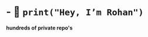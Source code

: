 # - 👋 `print("Hey, I’m Rohan")`



<b>hundreds of private repo's</b>





<!---
rohansingh20/rohansingh20 is a ✨ special ✨ repository because its `README.md` (this file) appears on your GitHub profile.
You can click the Preview link to take a look at your changes.
--->
